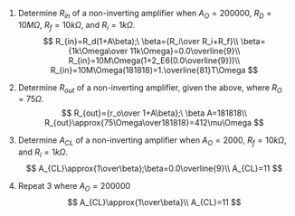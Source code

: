 1. Determine $R_{in}$ of a non-inverting amplifier when $A_O=200000$, $R_D=10M\Omega$, $R_f=10k\Omega$, and $R_i=1k\Omega$.
    $$
    R_{in}=R_d(1+A\beta);\ \beta={R_i\over R_i+R_f}\\
    \beta={1k\Omega\over 11k\Omega}=0.0\overline{9}\\
    R_{in}=10M\Omega(1+2_E6(0.0\overline{9}))\\
    R_{in}=10M\Omega(181818)=1.\overline{81}T\Omega
    $$
    
2. Determine $R_{out}$ of a non-inverting amplifier, given the above, where $R_O=75\Omega$. 
    $$
    R_{out}={r_o\over 1+A\beta};\ \beta A=181818\\
    R_{out}\approx{75\Omega\over181818}=412\mu\Omega
    $$
    
3. Determine $A_{CL}$ of a non-inverting amplifier when $A_O=2000$, $R_f=10k\Omega$, and $R_i=1k\Omega$.
    $$
    A_{CL}\approx{1\over\beta};\beta=0.0\overline{9}\\
    A_{CL}=11
    $$
    
4. Repeat 3 where $A_O=200000$
    $$
    A_{CL}\approx{1\over\beta}\\
    A_{CL}=11
    $$
    